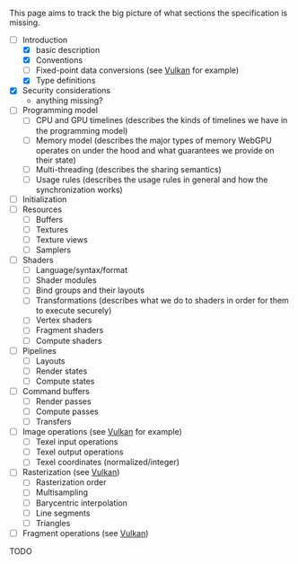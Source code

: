 This page aims to track the big picture of what sections the specification is missing.

- [ ] Introduction
  - [x] basic description
  - [x] Conventions
  - [ ] Fixed-point data conversions (see [Vulkan](https://www.khronos.org/registry/vulkan/specs/1.1-extensions/html/vkspec.html#fundamentals-fixedconv) for example)
  - [x] Type definitions
- [x] Security considerations 
  - anything missing?
- [ ] Programming model
  - [ ] CPU and GPU timelines (describes the kinds of timelines we have in the programming model)
  - [ ] Memory model (describes the major types of memory WebGPU operates on under the hood and what guarantees we provide on their state)
  - [ ] Multi-threading (describes the sharing semantics)
  - [ ] Usage rules (describes the usage rules in general and how the synchronization works)
- [ ] Initialization
- [ ] Resources
  - [ ] Buffers
  - [ ] Textures
  - [ ] Texture views
  - [ ] Samplers
- [ ] Shaders
  - [ ] Language/syntax/format
  - [ ] Shader modules
  - [ ] Bind groups and their layouts
  - [ ] Transformations (describes what we do to shaders in order for them to execute securely)
  - [ ] Vertex shaders
  - [ ] Fragment shaders
  - [ ] Compute shaders
- [ ] Pipelines
  - [ ] Layouts
  - [ ] Render states
  - [ ] Compute states
- [ ] Command buffers
  - [ ] Render passes
  - [ ] Compute passes
  - [ ] Transfers
- [ ] Image operations (see [Vulkan](https://www.khronos.org/registry/vulkan/specs/1.1-extensions/html/vkspec.html#textures) for example)
  - [ ] Texel input operations
  - [ ] Texel output operations
  - [ ] Texel coordinates (normalized/integer)
- [ ] Rasterization (see [Vulkan](https://www.khronos.org/registry/vulkan/specs/1.1-extensions/html/vkspec.html#primsrast))
  - [ ] Rasterization order
  - [ ] Multisampling
  - [ ] Barycentric interpolation
  - [ ] Line segments
  - [ ] Triangles
- [ ] Fragment operations (see [Vulkan](https://www.khronos.org/registry/vulkan/specs/1.1-extensions/html/vkspec.html#fragops))

TODO